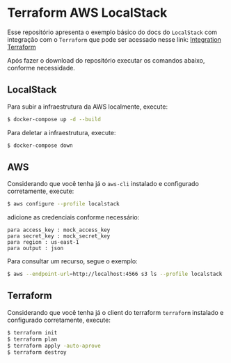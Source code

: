 # Terraform AWS LocalStack

Esse repositório apresenta o exemplo básico do docs do `LocalStack` com integração com o `Terraform` que pode ser acessado nesse link: [Integration Terraform](https://docs.localstack.cloud/integrations/terraform/)

Após fazer o download do repositório executar os comandos abaixo, conforme necessidade.

## LocalStack

Para subir a infraestrutura da AWS localmente, execute:

```sh
$ docker-compose up -d --build
```

Para deletar a infraestrutura, execute:
```sh
$ docker-compose down
```

## AWS

Considerando que você tenha já o `aws-cli` instalado e configurado corretamente, execute:

```sh
$ aws configure --profile localstack
```

adicione as credenciais conforme necessário:
```
para access_key : mock_access_key
para secret_key : mock_secret_key
para region : us-east-1
para output : json
```

Para consultar um recurso, segue o exemplo:

```sh
$ aws --endpoint-url=http://localhost:4566 s3 ls --profile localstack
```

## Terraform

Considerando que você tenha já o client do terraform `terraform` instalado e configurado corretamente, execute:

```sh
$ terraform init
$ terraform plan
$ terraform apply -auto-aprove
$ terraform destroy
```
